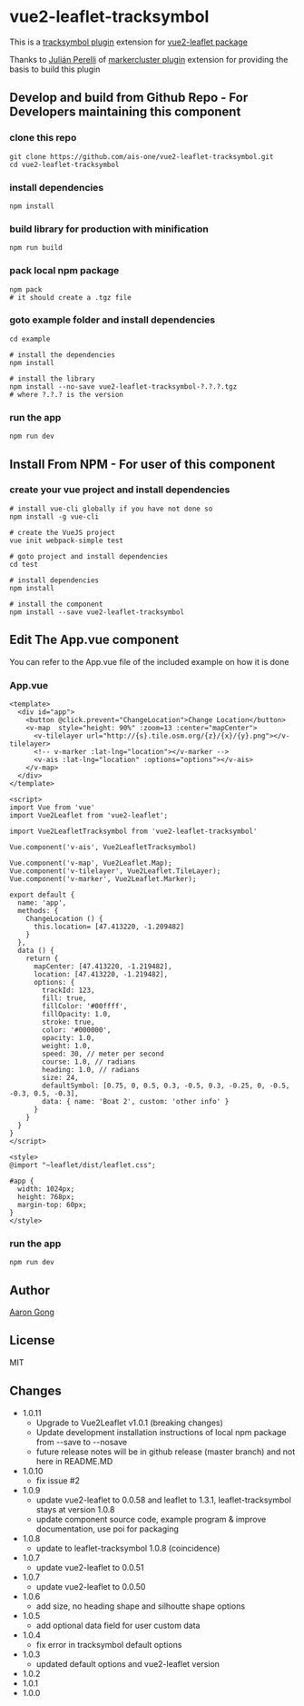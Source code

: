 # vue2-leaflet-tracksymbol

This is a [tracksymbol plugin](https://github.com/lethexa/leaflet-tracksymbol) extension for [vue2-leaflet package](https://github.com/KoRiGaN/Vue2Leaflet)

Thanks to [Julián Perelli](https://jperelli.com.ar/) of [markercluster plugin](https://github.com/Leaflet/Leaflet.markercluster) extension for providing the basis to build this plugin


## Develop and build from Github Repo - For Developers maintaining this component

### clone this repo
    git clone https://github.com/ais-one/vue2-leaflet-tracksymbol.git
    cd vue2-leaflet-tracksymbol

### install dependencies
    npm install

### build library for production with minification
    npm run build

### pack local npm package
    npm pack
    # it should create a .tgz file

### goto example folder and install dependencies
    cd example

    # install the dependencies
    npm install

    # install the library
    npm install --no-save vue2-leaflet-tracksymbol-?.?.?.tgz
    # where ?.?.? is the version

### run the app
    npm run dev


## Install From NPM - For user of this component

### create your vue project and install dependencies
    # install vue-cli globally if you have not done so
    npm install -g vue-cli

    # create the VueJS project
    vue init webpack-simple test

    # goto project and install dependencies
    cd test

    # install dependencies
    npm install

    # install the component
    npm install --save vue2-leaflet-tracksymbol

## Edit The App.vue component

You can refer to the App.vue file of the included example on how it is done

### App.vue
    <template>
      <div id="app">
        <button @click.prevent="ChangeLocation">Change Location</button>
        <v-map  style="height: 90%" :zoom=13 :center="mapCenter">
          <v-tilelayer url="http://{s}.tile.osm.org/{z}/{x}/{y}.png"></v-tilelayer>
          <!-- v-marker :lat-lng="location"></v-marker -->
          <v-ais :lat-lng="location" :options="options"></v-ais>
        </v-map>
      </div>
    </template>

    <script>
    import Vue from 'vue'
    import Vue2Leaflet from 'vue2-leaflet';

    import Vue2LeafletTracksymbol from 'vue2-leaflet-tracksymbol'

    Vue.component('v-ais', Vue2LeafletTracksymbol)

    Vue.component('v-map', Vue2Leaflet.Map);
    Vue.component('v-tilelayer', Vue2Leaflet.TileLayer);
    Vue.component('v-marker', Vue2Leaflet.Marker);

    export default {
      name: 'app',
      methods: {
        ChangeLocation () {
          this.location= [47.413220, -1.209482]
        }
      },
      data () {
        return {
          mapCenter: [47.413220, -1.219482],
          location: [47.413220, -1.219482],
          options: {
            trackId: 123,
            fill: true,
            fillColor: '#00ffff',
            fillOpacity: 1.0,
            stroke: true,
            color: '#000000',
            opacity: 1.0,
            weight: 1.0,
            speed: 30, // meter per second
            course: 1.0, // radians
            heading: 1.0, // radians
            size: 24,
            defaultSymbol: [0.75, 0, 0.5, 0.3, -0.5, 0.3, -0.25, 0, -0.5, -0.3, 0.5, -0.3],
            data: { name: 'Boat 2', custom: 'other info' }
          }
        }
      }
    }
    </script>

    <style>
    @import "~leaflet/dist/leaflet.css";

    #app {
      width: 1024px;
      height: 768px;
      margin-top: 60px;
    }
    </style>

### run the app
    npm run dev

## Author

[Aaron Gong](http://www.charterme.co/)

## License

MIT

## Changes

* 1.0.11
  * Upgrade to Vue2Leaflet v1.0.1 (breaking changes)
  * Update development installation instructions of local npm package from --save to --nosave
  * future release notes will be in github release (master branch) and not here in README.MD
* 1.0.10
  * fix issue #2
* 1.0.9
  * update vue2-leaflet to 0.0.58 and leaflet to 1.3.1, leaflet-tracksymbol stays at version 1.0.8
  * update component source code, example program & improve documentation, use poi for packaging
* 1.0.8
  * update to leaflet-tracksymbol 1.0.8 (coincidence)
* 1.0.7
  * update vue2-leaflet to 0.0.51
* 1.0.7
  * update vue2-leaflet to 0.0.50
* 1.0.6
  * add size, no heading shape and silhoutte shape options
* 1.0.5
  * add optional data field for user custom data
* 1.0.4
  * fix error in tracksymbol default options
* 1.0.3
  * updated default options and vue2-leaflet version
* 1.0.2
* 1.0.1
* 1.0.0